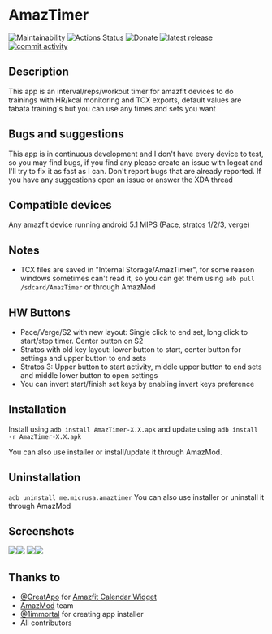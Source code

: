 # AmazTimer
[![Maintainability](https://api.codeclimate.com/v1/badges/9389ce1c8136678546c2/maintainability)](https://codeclimate.com/github/micrusa/AmazTimer/maintainability) [![Actions Status](https://github.com/micrusa/amaztimer/workflows/CI/badge.svg)](https://github.com/micrusa/amaztimer/actions) [![Donate](https://img.shields.io/badge/Donate-PayPal-green.svg)](https://www.paypal.me/migueelcs) [![latest release](https://img.shields.io/github/release/micrusa/AmazTimer.svg?label=latest%20release&style=flat)](https://github.com/micrusa/AmazTimer/releases/latest) [![commit activity](https://img.shields.io/github/commit-activity/m/micrusa/AmazTimer)](https://github.com/micrusa/AmazTimer/commits/master)

## Description
This app is an interval/reps/workout timer for amazfit devices to do trainings with HR/kcal monitoring and TCX exports, default values are tabata training's but you can use any times and sets you want

## Bugs and suggestions
This app is in continuous development and I don't have every device to test, so you may find bugs, if you find any please create an issue with logcat and I'll try to fix it as fast as I can. Don't report bugs that are already reported.
If you have any suggestions open an issue or answer the XDA thread

## Compatible devices
Any amazfit device running android 5.1 MIPS (Pace, stratos 1/2/3, verge)

## Notes
- TCX files are saved in "Internal Storage/AmazTimer", for some reason windows sometimes can't read it, so you can get them using `adb pull /sdcard/AmazTimer` or through AmazMod

## HW Buttons
- Pace/Verge/S2 with new layout: Single click to end set, long click to start/stop timer. Center button on S2
- Stratos with old key layout: lower button to start, center button for settings and upper button to end sets
- Stratos 3: Upper button to start activity, middle upper button to end sets and middle lower button to open settings
- You can invert start/finish set keys by enabling invert keys preference

## Installation
Install using `adb install AmazTimer-X.X.apk` and update using `adb install -r AmazTimer-X.X.apk`

You can also use installer or install/update it through AmazMod.

## Uninstallation
`adb uninstall me.micrusa.amaztimer`
You can also use installer or uninstall it through AmazMod

## Screenshots
<img src="https://github.com/micrusa/AmazTimer/raw/master/mainscreen.png" /><img src="https://github.com/micrusa/AmazTimer/raw/master/settings.png" />
<img src="https://github.com/micrusa/AmazTimer/raw/master/workingout.png" /><img src="https://github.com/micrusa/AmazTimer/raw/master/workoutviewer.png" />

## Thanks to
- [@GreatApo](https://github.com/GreatApo) for [Amazfit Calendar Widget](https://github.com/GreatApo/AmazfitPaceCalendarWidget)
- [AmazMod](https://github.com/AmazMod/AmazMod) team
- [@1immortal](https://github.com/1immortal) for creating app installer
- All contributors
